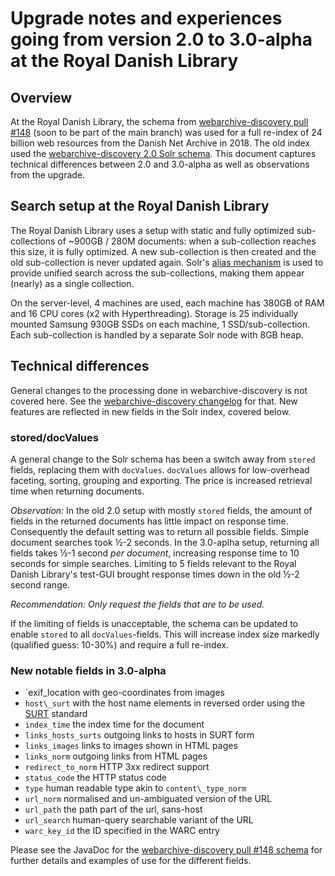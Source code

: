 # Upgrade notes and experiences going from version 2.0 to 3.0-alpha at the Royal Danish Library

## Overview

At the Royal Danish Library, the schema from [webarchive-discovery pull #148](https://github.com/netarchivesuite/webarchive-discovery/blob/acc57a599236cc2a56faf291c37d5b5f405e97a9/warc-indexer/src/main/solr/solr7/discovery/conf/schema.xml) (soon to be part of the main branch) was used for a full re-index of 24 billion web resources from the Danish Net Archive in 2018. The old index used the [webarchive-discovery 2.0 Solr schema](https://github.com/ukwa/webarchive-discovery/blob/2.0.x-dev-branch/warc-indexer/src/main/solr/solr/discovery/conf/schema.xml). This document captures technical differences between 2.0 and 3.0-alpha as well as observations from the upgrade.

## Search setup at the Royal Danish Library

The Royal Danish Library uses a setup with static and fully optimized sub-collections of ~900GB / 280M documents: when a sub-collection reaches this size, it is fully optimized. A new sub-collection is then created and the old sub-collection is never updated again. Solr's [alias mechanism](https://lucene.apache.org/solr/guide/7_3/collections-api.html) is used to provide unified search across the sub-collections, making them appear (nearly) as a single collection.

On the server-level, 4 machines are used, each machine has 380GB of RAM and 16 CPU cores (x2 with Hyperthreading). Storage is 25 individually mounted Samsung 930GB SSDs on each machine, 1 SSD/sub-collection. Each sub-collection is handled by a separate Solr node with 8GB heap.

## Technical differences

General changes to the processing done in webarchive-discovery is not covered here. See the [webarchive-discovery changelog](https://github.com/ukwa/webarchive-discovery/blob/master/CHANGES.md) for that. New features are reflected in new fields in the Solr index, covered below.

### stored/docValues

A general change to the Solr schema has been a switch away from `stored` fields, replacing them with `docValues`. `docValues` allows for low-overhead faceting, sorting, grouping and exporting. The price is increased retrieval time when returning documents.

_Observation:_ In the old 2.0 setup with mostly `stored` fields, the amount of fields in the returned documents has little impact on response time. Consequently the default setting was to return all possible fields. Simple document searches took ½-2 seconds. In the 3.0-aplha setup, returning all fields takes ½-1 second _per document_, increasing response time to 10 seconds for simple searches. Limiting to 5 fields relevant to the Royal Danish Library's test-GUI brought response times down in the old ½-2 second range.

_Recommendation:_ *Only request the fields that are to be used.*

If the limiting of fields is unacceptable, the schema can be updated to enable `stored` to all `docValues`-fields. This will increase index size markedly (qualified guess: 10-30%) and require a full re-index.

### New notable fields in 3.0-alpha

* `exif\_location with geo-coordinates from images
* `host\_surt` with the host name elements in reversed order using the [SURT](http://webarchivingbucket.com/techblog/?p=48) standard
* `index_time` the index time for the document
* `links_hosts_surts` outgoing links to hosts in SURT form
* `links_images` links to images shown in HTML pages
* `links_norm` outgoing links from HTML pages
* `redirect_to_norm` HTTP 3xx redirect support
* `status_code` the HTTP status code
* `type` human readable type akin to `content\_type_norm`
* `url_norm` normalised and un-ambiguated version of the URL
* `url_path` the path part of the url, sans-host
* `url_search` human-query searchable variant of the URL
* `warc_key_id` the ID specified in the WARC entry

Please see the JavaDoc for the [webarchive-discovery pull #148 schema](https://github.com/netarchivesuite/webarchive-discovery/blob/acc57a599236cc2a56faf291c37d5b5f405e97a9/warc-indexer/src/main/solr/solr7/discovery/conf/schema.xml) for further details and examples of use for the different fields.
